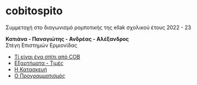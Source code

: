 # cobitospito
Συμμετοχή στο διαγωνισμό ρομποτικής της ellak σχολικού έτους 2022 - 23

**Κατιάνα - Παναγιώτης - Ανδρέας - Αλέξανδρος**  
Στέγη Επιστημών Ερμιονίδας

- [Τί είναι ένα σπίτι από COB](cobHouse/cob.md)
- [Εξαρτήματα - Τιμές](Εξαρτήματα/README.md)
- [Η Κατασκευή](Κατασκευή/README.md)
- [Ο Προγραμματισμός](Προγραμματισμός/README.md)
